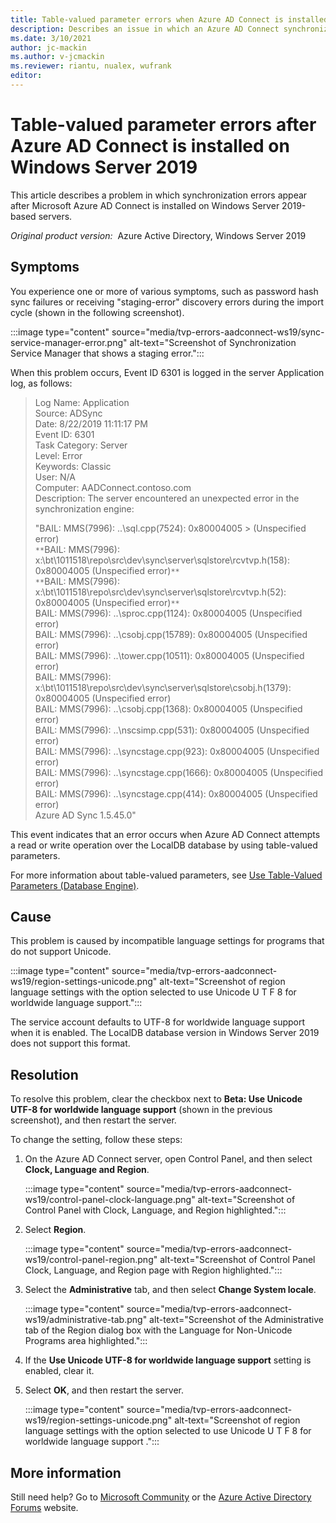 ```yaml
---
title: Table-valued parameter errors when Azure AD Connect is installed on Windows Server 2019
description: Describes an issue in which an Azure AD Connect synchronization generates errors in Windows Server 2019.
ms.date: 3/10/2021
author: jc-mackin
ms.author: v-jcmackin
ms.reviewer: riantu, nualex, wufrank
editor: 
---
```


# Table-valued parameter errors after Azure AD Connect is installed on Windows Server 2019

This article describes a problem in which synchronization errors appear   after Microsoft Azure AD Connect is installed on Windows Server 2019-based servers.

_Original product version:_&nbsp; Azure Active Directory, Windows Server 2019

## Symptoms

You experience one or more of various symptoms, such as password hash sync failures or receiving "staging-error" discovery errors during the import cycle (shown in the following screenshot).

:::image type="content" source="media/tvp-errors-aadconnect-ws19/sync-service-manager-error.png" alt-text="Screenshot of Synchronization Service Manager that shows a staging error.":::

When this problem occurs, Event ID 6301 is logged in the server Application log, as follows:

>Log Name: Application<br>
>Source: ADSync<br>
>Date: 8/22/2019 11:11:17 PM<br>
>Event ID: 6301<br>
>Task Category: Server<br>
>Level: Error<br>
>Keywords: Classic<br>
>User: N/A<br>
>Computer: AADConnect.contoso.com<br>
>Description: The server encountered an unexpected error in the synchronization engine:<br>
>
>"BAIL: MMS(7996): ..\sql.cpp(7524): 0x80004005 >
(Unspecified error)<br>
>`**`BAIL: MMS(7996): x:\bt\1011518\repo\src\dev\sync\server\sqlstore\rcvtvp.h(158): 0x80004005 (Unspecified error)`**`<br>
>`**`BAIL: MMS(7996): x:\bt\1011518\repo\src\dev\sync\server\sqlstore\rcvtvp.h(52): 0x80004005 (Unspecified error)`**`<br>
>BAIL: MMS(7996): ..\sproc.cpp(1124): 0x80004005 (Unspecified error)<br>
>BAIL: MMS(7996): ..\csobj.cpp(15789): 0x80004005 (Unspecified error)<br>
>BAIL: MMS(7996): ..\tower.cpp(10511): 0x80004005 (Unspecified error)<br>
>BAIL: MMS(7996): x:\bt\1011518\repo\src\dev\sync\server\sqlstore\csobj.h(1379): 0x80004005 (Unspecified error)<br>
>BAIL: MMS(7996): ..\csobj.cpp(1368): 0x80004005 (Unspecified error)<br>
>BAIL: MMS(7996): ..\nscsimp.cpp(531): 0x80004005 (Unspecified error)<br>
>BAIL: MMS(7996): ..\syncstage.cpp(923): 0x80004005 (Unspecified error)<br>
>BAIL: MMS(7996): ..\syncstage.cpp(1666): 0x80004005 (Unspecified error)<br>
>BAIL: MMS(7996): ..\syncstage.cpp(414): 0x80004005 (Unspecified error)<br>
>Azure AD Sync 1.5.45.0"

This event indicates that an error occurs when Azure AD Connect attempts a read or write operation over the LocalDB database by using table-valued parameters.

For more information about table-valued parameters, see [Use Table-Valued Parameters (Database Engine)](https://docs.microsoft.com/sql/relational-databases/tables/use-table-valued-parameters-database-engine?text=Table-valued%20parameters%20are%20declared,temporary%20table%20or%20many%20parameters).

## Cause

This problem is caused by incompatible language settings for programs that do not support Unicode.

:::image type="content" source="media/tvp-errors-aadconnect-ws19/region-settings-unicode.png" alt-text="Screenshot of region language settings with the option selected to use Unicode U T F 8 for worldwide language support.":::

The service account defaults to UTF-8 for worldwide language support when it is enabled. The LocalDB database version in Windows Server 2019 does not support this format.

## Resolution

To resolve this problem, clear the checkbox next to **Beta: Use Unicode UTF-8 for worldwide language support** (shown in the previous screenshot), and then restart the server.

To change the setting, follow these steps:

1. On the Azure AD Connect server, open Control Panel, and then select **Clock, Language and Region**.  

   :::image type="content" source="media/tvp-errors-aadconnect-ws19/control-panel-clock-language.png" alt-text="Screenshot of Control Panel with Clock, Language, and Region highlighted.":::

2. Select **Region**.

   :::image type="content" source="media/tvp-errors-aadconnect-ws19/control-panel-region.png" alt-text="Screenshot of Control Panel Clock, Language, and Region page with Region highlighted.":::

3. Select the **Administrative** tab, and then select **Change System locale**.

   :::image type="content" source="media/tvp-errors-aadconnect-ws19/administrative-tab.png" alt-text="Screenshot of the Administrative tab of the Region dialog box with the Language for Non-Unicode Programs area highlighted.":::

4. If the **Use Unicode UTF-8 for worldwide language support** setting is enabled, clear it.

5. Select **OK**, and then restart the server.

   :::image type="content" source="media/tvp-errors-aadconnect-ws19/region-settings-unicode.png" alt-text="Screenshot of region language settings with the option selected to use Unicode U T F 8 for worldwide language support .":::

## More information

Still need help? Go to [Microsoft Community](https://answers.microsoft.com/en-us) or the [Azure Active Directory Forums](https://social.msdn.microsoft.com/Forums/en-US/home?forum=windowsazuread) website.
